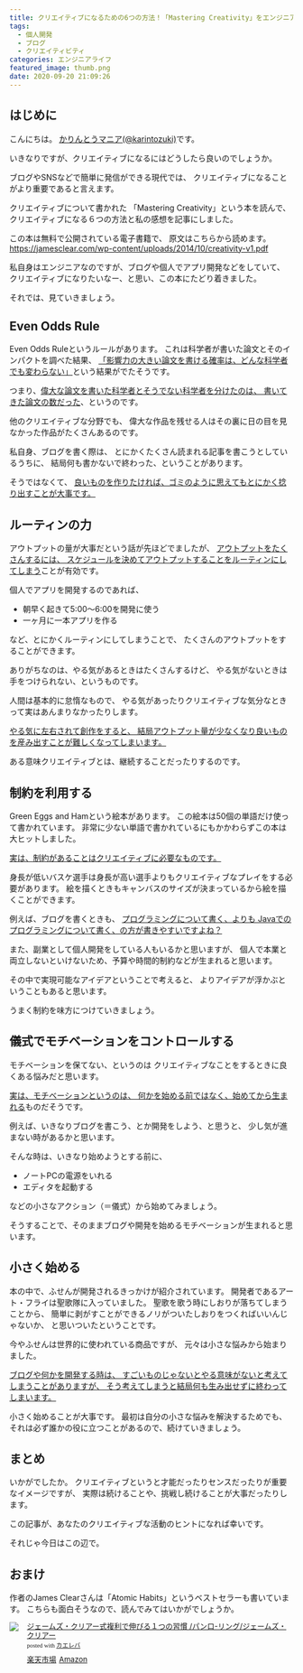 ```yaml
---
title: クリエイティブになるための6つの方法！「Mastering Creativity」をエンジニアが読んだ感想
tags:
  - 個人開発
  - ブログ
  - クリエイティビティ
categories: エンジニアライフ
featured_image: thumb.png
date: 2020-09-20 21:09:26
---
```



## はじめに
こんにちは。 [かりんとうマニア(@karintozuki)](https://twitter.com/karintozuki)です。  

いきなりですが、クリエイティブになるにはどうしたら良いのでしょうか。

<!-- more -->
ブログやSNSなどで簡単に発信ができる現代では、
クリエイティブになることがより重要であると言えます。

クリエイティブについて書かれた
「Mastering Creativity」という本を読んで、
クリエイティブになる６つの方法と私の感想を記事にしました。

この本は無料で公開されている電子書籍で、
原文はこちらから読めます。
https://jamesclear.com/wp-content/uploads/2014/10/creativity-v1.pdf


私自身はエンジニアなのですが、ブログや個人でアプリ開発などをしていて、
クリエイティブになりたいなー、と思い、この本にたどり着きました。

それでは、見ていきましょう。

## Even Odds Rule
Even Odds Ruleというルールがあります。
これは科学者が書いた論文とそのインパクトを調べた結果、
<u>「影響力の大きい論文を書ける確率は、どんな科学者でも変わらない」</u>という結果がでたそうです。

つまり、<u>偉大な論文を書いた科学者とそうでない科学者を分けたのは、
書いてきた論文の数だった</u>、というのです。

他のクリエイティブな分野でも、
偉大な作品を残せる人はその裏に日の目を見なかった作品がたくさんあるのです。

私自身、ブログを書く際は、
とにかくたくさん読まれる記事を書こうとしているうちに、
結局何も書かないで終わった、ということがあります。

そうではなくて、
<u> 良いものを作りたければ、ゴミのように思えてもとにかく捻り出すことが大事です。 </u>

## ルーティンの力
アウトプットの量が大事だという話が先ほどでましたが、
<u>アウトプットをたくさんするには、
スケジュールを決めてアウトプットすることをルーティンにしてしまう</u>ことが有効です。

個人でアプリを開発するのであれば、
- 朝早く起きて5:00〜6:00を開発に使う
- 一ヶ月に一本アプリを作る

など、とにかくルーティンにしてしまうことで、
たくさんのアウトプットをすることができます。

ありがちなのは、やる気があるときはたくさんするけど、
やる気がないときは手をつけられない、というものです。

人間は基本的に怠惰なもので、
やる気があったりクリエイティブな気分なときって実はあんまりなかったりします。

<u>やる気に左右されて創作をすると、
結局アウトプット量が少なくなり良いものを産み出すことが難しくなってしまいます。</u>

ある意味クリエイティブとは、継続することだったりするのです。

## 制約を利用する
Green Eggs and Hamという絵本があります。
この絵本は50個の単語だけ使って書かれています。
非常に少ない単語で書かれているにもかかわらずこの本は大ヒットしました。

<u>実は、制約があることはクリエイティブに必要なものです。</u>

身長が低いバスケ選手は身長が高い選手よりもクリエイティブなプレイをする必要があります。
絵を描くときもキャンバスのサイズが決まっているから絵を描くことができます。

例えば、ブログを書くときも、
<u>プログラミングについて書く、よりも
Javaでのプログラミングについて書く、の方が書きやすいですよね？</u>

また、副業として個人開発をしている人もいるかと思いますが、
個人で本業と両立しないといけないため、予算や時間的制約などが生まれると思います。

その中で実現可能なアイデアということで考えると、
よりアイデアが浮かぶということもあると思います。

うまく制約を味方につけていきましょう。

## 儀式でモチベーションをコントロールする
モチベーションを保てない、というのは
クリエイティブなことをするときに良くある悩みだと思います。

<u>実は、モチベーションというのは、
何かを始める前ではなく、始めてから生まれる</u>ものだそうです。

例えば、いきなりブログを書こう、とか開発をしよう、と思うと、
少し気が進まない時があるかと思います。

そんな時は、いきなり始めようとする前に、
- ノートPCの電源をいれる
- エディタを起動する

などの小さなアクション（＝儀式）から始めてみましょう。

そうすることで、そのままブログや開発を始めるモチベーションが生まれると思います。

## 小さく始める
本の中で、ふせんが開発されるきっかけが紹介されています。
開発者であるアート・フライは聖歌隊に入っていました。
聖歌を歌う時にしおりが落ちてしまうことから、
簡単に剥がすことができるノリがついたしおりをつくればいいんじゃないか、
と思いついたということです。

今やふせんは世界的に使われている商品ですが、
元々は小さな悩みから始まりました。

<u>
ブログや何かを開発する時は、
すごいものじゃないとやる意味がないと考えてしまうことがありますが、
そう考えてしまうと結局何も生み出せずに終わってしまいます。
</u>

小さく始めることが大事です。
最初は自分の小さな悩みを解決するためでも、
それは必ず誰かの役に立つことがあるので、続けていきましょう。

## まとめ
いかがでしたか。
クリエイティブというと才能だったりセンスだったりが重要なイメージですが、
実際は続けることや、挑戦し続けることが大事だったりします。

この記事が、あなたのクリエイティブな活動のヒントになれば幸いです。

それじゃ今日はこの辺で。

## おまけ
作者のJames Clearさんは「Atomic Habits」というベストセラーも書いています。
こちらも面白そうなので、読んでみてはいかがでしょうか。

<div class="kaerebalink-box" style="text-align:left;padding-bottom:20px;font-size:small;zoom: 1;overflow: hidden;"><div class="kaerebalink-image" style="float:left;margin:0 15px 10px 0;"><a href="https://rpx.a8.net/svt/ejp?a8mat=3BK2F7+C8KSFM+2HOM+BWGDT&rakuten=y&a8ejpredirect=http%3A%2F%2Fhb.afl.rakuten.co.jp%2Fhgc%2Fg00q0724.2bo11c45.g00q0724.2bo12179%2Fa20081060992_3BK2F7_C8KSFM_2HOM_BWGDT%3Fpc%3Dhttp%253A%252F%252Fitem.rakuten.co.jp%252Fbook%252F16090675%252F%26m%3Dhttp%253A%252F%252Fm.rakuten.co.jp%252Fbook%252Fi%252F19808151%252F" target="_blank"><img src="https://thumbnail.image.rakuten.co.jp/ran/img/2001/0009/784/775/942/154/20010009784775942154_1.jpg?_ex=320x320" style="border: none;"></a></div><div class="kaerebalink-info" style="line-height:120%;zoom: 1;overflow: hidden;"><div class="kaerebalink-name" style="margin-bottom:10px;line-height:120%"><a href="https://rpx.a8.net/svt/ejp?a8mat=3BK2F7+C8KSFM+2HOM+BWGDT&rakuten=y&a8ejpredirect=http%3A%2F%2Fhb.afl.rakuten.co.jp%2Fhgc%2Fg00q0724.2bo11c45.g00q0724.2bo12179%2Fa20081060992_3BK2F7_C8KSFM_2HOM_BWGDT%3Fpc%3Dhttp%253A%252F%252Fitem.rakuten.co.jp%252Fbook%252F16090675%252F%26m%3Dhttp%253A%252F%252Fm.rakuten.co.jp%252Fbook%252Fi%252F19808151%252F" target="_blank">ジェームズ・クリアー式複利で伸びる１つの習慣   /パンロ-リング/ジェームズ・クリアー</a><div class="kaerebalink-powered-date" style="font-size:8pt;margin-top:5px;font-family:verdana;line-height:120%">posted with <a href="https://kaereba.com" rel="nofollow" target="_blank">カエレバ</a></div></div><div class="kaerebalink-detail" style="margin-bottom:5px;"></div><div class="kaerebalink-link1" style="margin-top:10px;"><div class="shoplinkrakuten" style="display:inline;margin-right:5px"><a href="https://rpx.a8.net/svt/ejp?a8mat=3BK2F7+C8KSFM+2HOM+BWGDT&rakuten=y&a8ejpredirect=http%3A%2F%2Fhb.afl.rakuten.co.jp%2Fhgc%2Fg00q0724.2bo11c45.g00q0724.2bo12179%2Fa20081060992_3BK2F7_C8KSFM_2HOM_BWGDT%3Fpc%3Dhttp%253A%252F%252Fitem.rakuten.co.jp%252Fbook%252F16090675%252F%26m%3Dhttp%253A%252F%252Fm.rakuten.co.jp%252Fbook%252Fi%252F19808151%252F" target="_blank">楽天市場</a></div><div class="shoplinkamazon" style="display:inline;margin-right:5px"><a href="https://px.a8.net/svt/ejp?a8mat=3BK5JU+7IW90Y+249K+BWGDT&a8ejpredirect=https%3A%2F%2Fwww.amazon.co.jp%2Fdp%2F4775942158%2F%3Ftag%3Da8-affi-307152-22" target="_blank">Amazon</a></div></div></div><div class="booklink-footer" style="clear: left"></div></div>